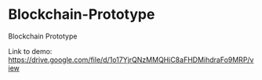 # Blockchain-Prototype
Blockchain Prototype

Link to demo: 
https://drive.google.com/file/d/1o17YjrQNzMMQHiC8aFHDMihdraFo9MRP/view
